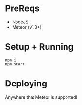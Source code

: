 # PreReqs

- NodeJS
- Meteor (v1.3+)

# Setup + Running

```
npm i
npm start
```

# Deploying

Anywhere that Meteor is supported!